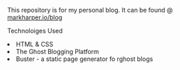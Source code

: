 This repository is for my personal blog. It can be found @ <a href="markharper.io/blog">markharper.io/blog</a>

Technoloiges Used
<li>HTML & CSS</li>
<li>The Ghost Blogging Platform</li>
<li>Buster - a static page generator fo rghost blogs</li>
